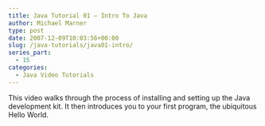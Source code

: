 ```yaml
---
title: Java Tutorial 01 – Intro To Java
author: Michael Marner
type: post
date: 2007-12-09T10:03:56+00:00
slug: /java-tutorials/java01-intro/
series_part:
  - 15
categories:
  - Java Video Tutorials
---
```


This video walks through the process of installing and setting up the Java development kit. It then introduces you to your first program, the ubiquitous Hello World.

<div class="jetpack-video-wrapper">
  <span class="embed-youtube" style="text-align:center; display: block;"></span>
</div>

<p style="text-align: center;">
